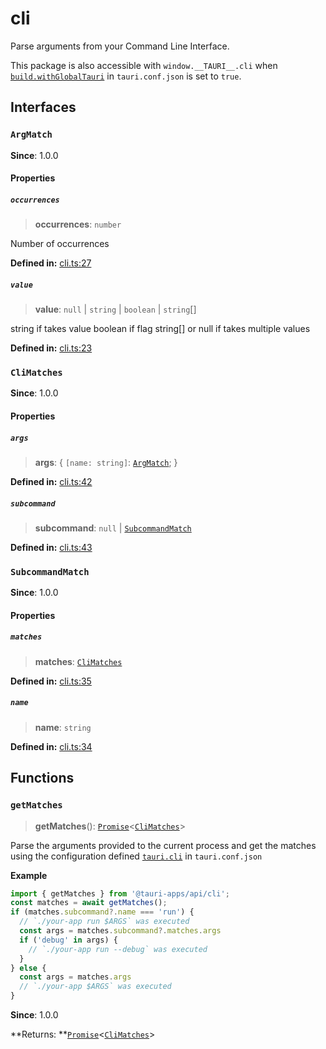 # cli

Parse arguments from your Command Line Interface.

This package is also accessible with `window.__TAURI__.cli` when [`build.withGlobalTauri`](https://tauri.app/v1/api/config/#buildconfig.withglobaltauri) in `tauri.conf.json` is set to `true`.

## Interfaces

### `ArgMatch`

**Since**: 1.0.0

#### Properties

##### `occurrences`

>  **occurrences**: `number`

Number of occurrences

**Defined in:** [cli.ts:27](https://github.com/tauri-apps/tauri/blob/2954f6d/tooling/api/src/cli.ts#L27)

##### `value`

>  **value**: `null` \| `string` \| `boolean` \| `string`[]

string if takes value
boolean if flag
string[] or null if takes multiple values

**Defined in:** [cli.ts:23](https://github.com/tauri-apps/tauri/blob/2954f6d/tooling/api/src/cli.ts#L23)

### `CliMatches`

**Since**: 1.0.0

#### Properties

##### `args`

>  **args**: { `[name: string]`: [`ArgMatch`](cli.md#argmatch);  }

**Defined in:** [cli.ts:42](https://github.com/tauri-apps/tauri/blob/2954f6d/tooling/api/src/cli.ts#L42)

##### `subcommand`

>  **subcommand**: `null` \| [`SubcommandMatch`](cli.md#subcommandmatch)

**Defined in:** [cli.ts:43](https://github.com/tauri-apps/tauri/blob/2954f6d/tooling/api/src/cli.ts#L43)

### `SubcommandMatch`

**Since**: 1.0.0

#### Properties

##### `matches`

>  **matches**: [`CliMatches`](cli.md#climatches)

**Defined in:** [cli.ts:35](https://github.com/tauri-apps/tauri/blob/2954f6d/tooling/api/src/cli.ts#L35)

##### `name`

>  **name**: `string`

**Defined in:** [cli.ts:34](https://github.com/tauri-apps/tauri/blob/2954f6d/tooling/api/src/cli.ts#L34)

## Functions

### `getMatches`

> **getMatches**(): [`Promise`]( https://developer.mozilla.org/en-US/docs/Web/JavaScript/Reference/Global_Objects/Promise )<[`CliMatches`](cli.md#climatches)\>

Parse the arguments provided to the current process and get the matches using the configuration defined [`tauri.cli`](https://tauri.app/v1/api/config/#tauriconfig.cli) in `tauri.conf.json`

**Example**

```typescript
import { getMatches } from '@tauri-apps/api/cli';
const matches = await getMatches();
if (matches.subcommand?.name === 'run') {
  // `./your-app run $ARGS` was executed
  const args = matches.subcommand?.matches.args
  if ('debug' in args) {
    // `./your-app run --debug` was executed
  }
} else {
  const args = matches.args
  // `./your-app $ARGS` was executed
}
```

**Since**: 1.0.0

**Returns: **[`Promise`]( https://developer.mozilla.org/en-US/docs/Web/JavaScript/Reference/Global_Objects/Promise )<[`CliMatches`](cli.md#climatches)\>
